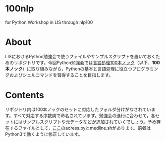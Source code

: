 100nlp
======

for Python Workshop in LIS through nlp100

# About
LISにおけるPython勉強会で使うファイルやサンプルスクリプトを置いておくためのリポジトリです。今回Python勉強会では[言語処理100本ノック](http://www.cl.ecei.tohoku.ac.jp/index.php?NLP%20100%20Drill%20Exercises)（以下，**100本ノック**）に取り組みながら，Pythonの基本と言語処理に役立つプログラミングおよびシェルコマンドを習得することを目指します。

# Contents
リポジトリ内は100本ノックのセットに対応したフォルダ分けがなされています。すべて対応する序数詞で命名されています。勉強会の進行に合わせて，各セットにはサンプルスクリプトや元データなどが追加されていくでしょう。予め存在するファイルとして，[ここ](https://github.com/chokkan/nlp100/tree/master/prepare)のadress.pyとmedline.shがあります。前者はPython3で動くように修正しています。
